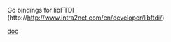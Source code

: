 Go bindings for libFTDI (http://http://www.intra2net.com/en/developer/libftdi/)

[doc](http://gopkgdoc.appspot.com/pkg/github.com/ziutek/glib)
